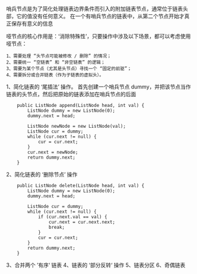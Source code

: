 


哨兵节点是为了简化处理链表边界条件而引入的附加链表节点，通常位于链表头部，它的值没有任何意义。
在一个有哨兵节点的链表中，从第二个节点开始才真正保存有意义的信息

哑节点的核心作用是：‘消除特殊性’，只要操作中涉及以下场景，都可以考虑使用哑节点：
    
    1、需要处理 “头节点可能被修改 / 删除” 的情况；
    2、需要统一 “空链表” 和 “非空链表” 的逻辑；
    3、需要为某个节点（尤其是头节点）寻找一个 “固定的前驱”；
    4、需要拆分或合并链表（作为子链表的虚拟头）。


1、简化链表的 ‘尾插法’ 操作。
首先创建一个哨兵节点 dummy，并把该节点当作链表的头节点，然后把原始的链表添加在哨兵节点的后面
    
        public ListNode append(ListNode head, int val) {
            ListNode dummy = new ListNode(0);
            dummy.next = head;

            ListNode newNode = new ListNode(val);
            ListNode cur = dummy;
            while (cur.next != null) {
                cur = cur.next;
            }
            cur.next = newNode;
            return dummy.next;
        }

2、简化链表的 ‘删除节点’ 操作
    
        public ListNode delete(ListNode head, int val) {
            ListNode dummy = new ListNode(0);
            dummy.next = head;

            ListNode cur = dummy;
            while (cur.next != null) {
                if (cur.next.val == val) {
                    cur.next = cur.next.next;
                    break;
                }
                cur = cur.next;
            }
            return dummy.next;
        }


3、合并两个 ’有序‘ 链表
4、链表的 ‘部分反转‘ 操作
5、链表分区
6、奇偶链表

